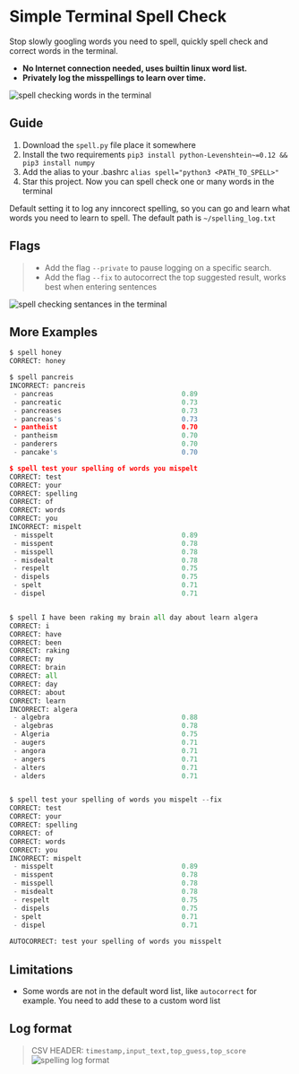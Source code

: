 # Simple Terminal Spell Check
Stop slowly googling words you need to spell, quickly spell check and correct words in the terminal.

- **No Internet connection needed, uses builtin linux word list.**
- **Privately log the misspellings to learn over time.**

![spell checking words in the terminal](http://i.imgur.com/ej5kDf2.png "spell CLI useage")

## Guide

1. Download the `spell.py` file place it somewhere 
2. Install the two requirements
`pip3 install python-Levenshtein~=0.12 && pip3 install numpy`
3. Add the alias to your .bashrc
`alias spell="python3 <PATH_TO_SPELL>"`
4. Star this project. Now you can spell check one or many words in the terminal

Default setting it to log any inncorect spelling, so you can go and learn what words you need to learn to spell.
The default path is `~/spelling_log.txt`


## Flags

> - Add the flag `--private` to pause logging on a specific search.
> - Add the flag `--fix` to autocorrect the top suggested result, works best when entering sentences 

![spell checking sentances in the terminal](http://i.imgur.com/ie1TLKb.png "spell CLI useage: autocorrect")

## More Examples

```python
$ spell honey
CORRECT: honey

$ spell pancreis
INCORRECT: pancreis
 - pancreas                                0.89
 - pancreatic                              0.73
 - pancreases                              0.73
 - pancreas's                              0.73
 - pantheist                               0.70
 - pantheism                               0.70
 - panderers                               0.70
 - pancake's                               0.70

$ spell test your spelling of words you mispelt
CORRECT: test
CORRECT: your
CORRECT: spelling
CORRECT: of
CORRECT: words
CORRECT: you
INCORRECT: mispelt
 - misspelt                                0.89
 - misspent                                0.78
 - misspell                                0.78
 - misdealt                                0.78
 - respelt                                 0.75
 - dispels                                 0.75
 - spelt                                   0.71
 - dispel                                  0.71


$ spell I have been raking my brain all day about learn algera
CORRECT: i
CORRECT: have
CORRECT: been
CORRECT: raking
CORRECT: my
CORRECT: brain
CORRECT: all
CORRECT: day
CORRECT: about
CORRECT: learn
INCORRECT: algera
 - algebra                                 0.88
 - algebras                                0.78
 - Algeria                                 0.75
 - augers                                  0.71
 - angora                                  0.71
 - angers                                  0.71
 - alters                                  0.71
 - alders                                  0.71


$ spell test your spelling of words you mispelt --fix
CORRECT: test
CORRECT: your
CORRECT: spelling
CORRECT: of
CORRECT: words
CORRECT: you
INCORRECT: mispelt
 - misspelt                                0.89
 - misspent                                0.78
 - misspell                                0.78
 - misdealt                                0.78
 - respelt                                 0.75
 - dispels                                 0.75
 - spelt                                   0.71
 - dispel                                  0.71
 
AUTOCORRECT: test your spelling of words you misspelt

```

## Limitations

- Some words are not in the default word list, like `autocorrect` for example. You need to add these to a custom word list


## Log format 
> CSV HEADER: `timestamp,input_text,top_guess,top_score`
![spelling log format](http://i.imgur.com/U71Yuln.png)
